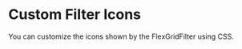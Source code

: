 Custom Filter Icons
===================

You can customize the icons shown by the FlexGridFilter using CSS. 